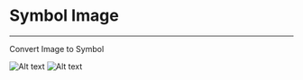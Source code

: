 # Symbol Image

---
Convert Image to Symbol

![Alt text](/resources/Pippa.png)
![Alt text](/resources/output.png)